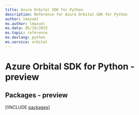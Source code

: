 ```yaml
---
title: Azure Orbital SDK for Python
description: Reference for Azure Orbital SDK for Python
author: lmazuel
ms.author: lmazuel
ms.data: 05/19/2023
ms.topic: reference
ms.devlang: python
ms.service: orbital
---
```

# Azure Orbital SDK for Python - preview
## Packages - preview
[!INCLUDE [packages](orbital-index.md)]